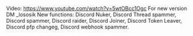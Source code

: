 Video: https://www.youtube.com/watch?v=5wtOBcc1Ogc
For new version DM _lososik
New functions: Discord Nuker, Discord Thread spammer, Discord spammer, 
Discord raider, Discord Joiner, Discord Token Leaver, Discord pfp changeg, Discord webhook spammer. 
